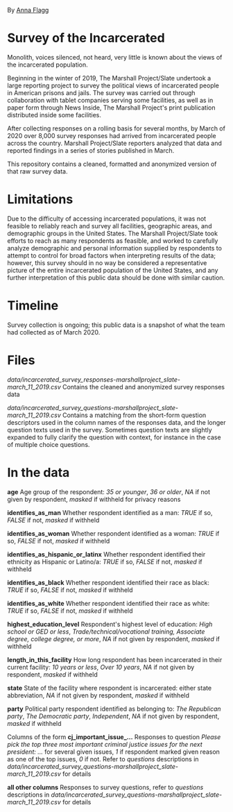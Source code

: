 By [Anna Flagg](https://www.themarshallproject.org/staff/anna-flagg)

# Survey of the Incarcerated
Monolith, voices silenced, not heard, very little is known about the views of the incarcerated population.

Beginning in the winter of 2019, The Marshall Project/Slate undertook a large reporting project to survey the political views of incarcerated people in American prisons and jails. The survey was carried out through collaboration with tablet companies serving some facilities, as well as in paper form through News Inside, The Marshall Project's print publication distributed inside some facilities. 

After collecting responses on a rolling basis for several months, by March of 2020 over 8,000 survey responses had arrived from incarcerated people across the country. Marshall Project/Slate reporters analyzed that data and reported findings in a series of stories published in March. 

This repository contains a cleaned, formatted and anonymized version of that raw survey data. 

# Limitations
Due to the difficulty of accessing incarcerated populations, it was not feasible to reliably reach and survey all facilities, geographic areas, and demographic groups in the United States. The Marshall Project/Slate took efforts to reach as many respondents as feasible, and worked to carefully analyze demographic and personal information supplied by respondents to attempt to control for broad factors when interpreting results of the data; however, this survey should in no way be considered a representative picture of the entire incarcerated population of the United States, and any further interpretation of this public data should be done with similar caution. 

# Timeline
Survey collection is ongoing; this public data is a snapshot of what the team had collected as of March 2020.

# Files
*data/incarcerated_survey_responses-marshallproject_slate-march_11_2019.csv* Contains the cleaned and anonymized survey responses data

*data/incarcerated_survey_questions-marshallproject_slate-march_11_2019.csv* Contains a matching from the short-form question descriptors used in the column names of the responses data, and the longer question texts used in the survey. Sometimes question texts are slightly expanded to fully clarify the question with context, for instance in the case of multiple choice questions.

# In the data
**age** Age group of the respondent: *35 or younger*, *36 or older*, *NA* if not given by respondent, *masked* if withheld for privacy reasons

**identifies_as_man** Whether respondent identified as a man: *TRUE* if so, *FALSE* if not, *masked* if withheld

**identifies_as_woman** Whether respondent identified as a woman: *TRUE* if so, *FALSE* if not, *masked* if withheld

**identifies_as_hispanic_or_latinx** Whether respondent identified their ethnicity as Hispanic or Latino/a: *TRUE* if so, *FALSE* if not, *masked* if withheld

**identifies_as_black** Whether respondent identified their race as black: *TRUE* if so, *FALSE* if not, *masked* if withheld

**identifies_as_white** Whether respondent identified their race as white: *TRUE* if so, *FALSE* if not, *masked* if withheld

**highest_education_level** Respondent's highest level of education: *High school or GED or less*, *Trade/technical/vocational training, Associate degree, college degree, or more*, *NA* if not given by respondent, *masked* if withheld

**length_in_this_facility** How long respondent has been incarcerated in their current facility: *10 years or less*, *Over 10 years*, *NA* if not given by respondent, *masked* if withheld

**state** State of the facility where respondent is incarcerated: either state abbreviation, *NA* if not given by respondent, *masked* if withheld

**party** Political party respondent identified as belonging to: *The Republican party*, *The Democratic party*, *Independent*, *NA* if not given by respondent, *masked* if withheld

Columns of the form **cj_important_issue_...** Responses to question *Please pick the top three most important criminal justice issues for the next president: ...* for several given issues, *1* if respondent marked given reason as one of the top issues, *0* if not. Refer to *questions* descriptions in *data/incarcerated_survey_questions-marshallproject_slate-march_11_2019.csv* for details

**all other columns** Responses to survey questions, refer to *questions* descriptions in *data/incarcerated_survey_questions-marshallproject_slate-march_11_2019.csv* for details